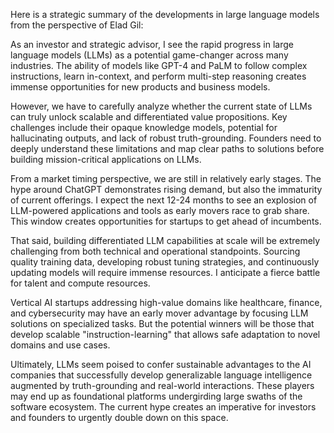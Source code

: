 Here is a strategic summary of the developments in large language models from the perspective of Elad Gil:

As an investor and strategic advisor, I see the rapid progress in large language models (LLMs) as a potential game-changer across many industries. The ability of models like GPT-4 and PaLM to follow complex instructions, learn in-context, and perform multi-step reasoning creates immense opportunities for new products and business models. 

However, we have to carefully analyze whether the current state of LLMs can truly unlock scalable and differentiated value propositions. Key challenges include their opaque knowledge models, potential for hallucinating outputs, and lack of robust truth-grounding. Founders need to deeply understand these limitations and map clear paths to solutions before building mission-critical applications on LLMs.

From a market timing perspective, we are still in relatively early stages. The hype around ChatGPT demonstrates rising demand, but also the immaturity of current offerings. I expect the next 12-24 months to see an explosion of LLM-powered applications and tools as early movers race to grab share. This window creates opportunities for startups to get ahead of incumbents.

That said, building differentiated LLM capabilities at scale will be extremely challenging from both technical and operational standpoints. Sourcing quality training data, developing robust tuning strategies, and continuously updating models will require immense resources. I anticipate a fierce battle for talent and compute resources. 

Vertical AI startups addressing high-value domains like healthcare, finance, and cybersecurity may have an early mover advantage by focusing LLM solutions on specialized tasks. But the potential winners will be those that develop scalable "instruction-learning" that allows safe adaptation to novel domains and use cases.

Ultimately, LLMs seem poised to confer sustainable advantages to the AI companies that successfully develop generalizable language intelligence augmented by truth-grounding and real-world interactions. These players may end up as foundational platforms undergirding large swaths of the software ecosystem. The current hype creates an imperative for investors and founders to urgently double down on this space.